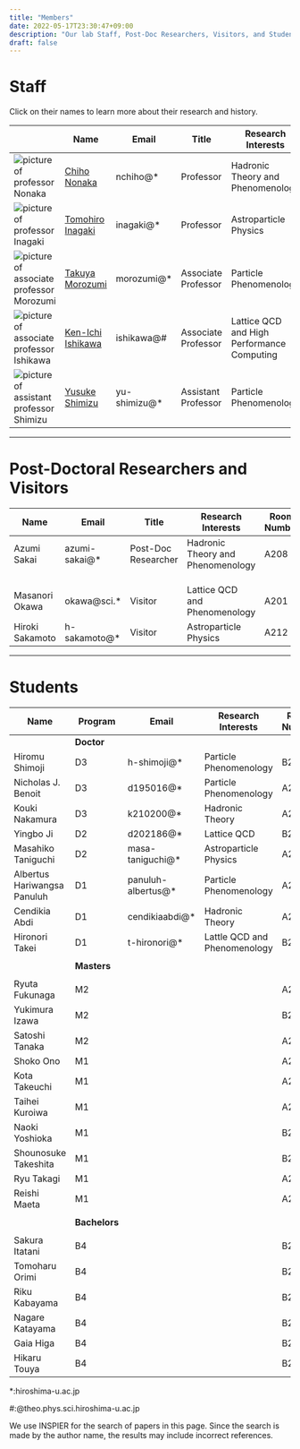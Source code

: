 ```yaml
---
title: "Members"
date: 2022-05-17T23:30:47+09:00
description: "Our lab Staff, Post-Doc Researchers, Visitors, and Students"
draft: false
---
```


# Staff
Click on their names to learn more about their research and history.

| | Name | Email | Title | Research Interests | Room Number | Papers |
| --- | ---- | ---- | ---- | ---- | ---- | ---- |
| ![picture of professor Nonaka](imgs/staff/nonaka.JPG "memberimg") | [Chiho Nonaka](https://seeds.office.hiroshima-u.ac.jp/profile/en.d02aa0cf7fd0bf59520e17560c007669.html) | nchiho@* | Professor | Hadronic Theory and Phenomenology | A204 | [Inspire](https://inspirehep.net/search?p=a+chiho+nonaka) |
| ![picture of professor Inagaki](imgs/staff/inagaki2_2009.JPG "memberimg") | [Tomohiro Inagaki](https://home.hiroshima-u.ac.jp/inagaki/) | inagaki@*| Professor | Astroparticle Physics | Media Center | [Inspire](https://inspirehep.net/search?p=a+tomohiro+inagaki) |
| ![picture of associate professor Morozumi](imgs/staff/morozumi.JPG "memberimg") | [Takuya Morozumi](members/morozumi) | morozumi@* | Associate Professor | Particle Phenomenology | A202 | [Inspire](https://inspirehep.net/search?p=a+t.+morozumi) |
| ![picture of associate professor Ishikawa](imgs/staff/ishikawa_20210104.JPG "memberimg") | [Ken-Ichi Ishikawa](members/ishikawa) | ishikawa@# | Associate Professor | Lattice QCD and High Performance Computing | A203 | [Inspire](https://inspirehep.net/search?p=a+k.+i.+ishikawa) |
| ![picture of assistant professor Shimizu](imgs/staff/YusukeShimizu_trim.jpg "memberimg") | [Yusuke Shimizu](members/shimizu) | yu-shimizu@* | Assistant Professor | Particle Phenomenology | A201 | [Inspire](https://inspirehep.net/search?p=a+Yusuke.Shimizu.1) |

---

# Post-Doctoral Researchers and Visitors
| Name            | Email         | Title               | Research Interests                | Room Number | Papers |
|-----------------|---------------|---------------------|-----------------------------------|-------------| ------ |
| Azumi Sakai     | azumi-sakai@* | Post-Doc Researcher | Hadronic Theory and Phenomenology | A208        | [Inspire](https://inspirehep.net/search?p=a+A.Sakai.4) |
|   |  |  |  | | |
|   |  |  |  | | |
|   |  |  |  | | |
| Masanori Okawa  | okawa@sci.*   | Visitor             | Lattice QCD and Phenomenology | A201        | [Inspire](https://inspirehep.net/search?p=a+m.+okawa) |
| Hiroki Sakamoto | h-sakamoto@*  | Visitor             | Astroparticle Physics         | A212        | [Inspire](https://inspirehep.net/search?p=a+H.Sakamoto.4) |

---

# Students
| Name                        | Program | Email       | Research Interests     | Room Number | Papers  |
|-----------------------------|-------|-------------|------------------------|-------------|---------|
|   | **Doctor**  |  |  | | |
| Hiromu Shimoji              | D3    | h-shimoji@* | Particle Phenomenology | B201        | [Inspire](https://inspirehep.net/search?p=a+Hiromu+Shimoji)  |
| Nicholas J. Benoit          | D3    | d195016@*   | Particle Phenomenology | A201        | [Inspire](https://inspirehep.net/search?p=a+N.J.Benoit.1) |
| Kouki Nakamura              | D3    | k210200@*   | Hadronic Theory        | A212        | [Inspire](https://inspirehep.net/search?p=a+K.Nakamura.1) |
| Yingbo Ji                   | D2    | d202186@*   | Lattice QCD            | B201        |   |
| Masahiko Taniguchi          | D2    | masa-taniguchi@* | Astroparticle Physics  | A212        |  [Inspire](https://inspirehep.net/search?p=a+M.Taniguchi.1) |
| Albertus Hariwangsa Panuluh | D1    | panuluh-albertus@* | Particle Phenomenology | A208        | [ORCID]( https://orcid.org/0000-0003-1393-5713) |
| Cendikia Abdi               | D1    | cendikiaabdi@* | Hadronic Theory        | A212        |   |
| Hironori Takei              | D1    |  t-hironori@* | Lattle QCD and Phenomenology | B201        |   |
|   |  |  |  | | |
|   | **Masters**  |  |  | | |
|   |  |  |  | | |
| Ryuta Fukunaga              | M2    |             |                        | A212        |   |
| Yukimura Izawa              | M2    |             |                        | B201        |   |
| Satoshi Tanaka              | M2    |             |                        | A208        |   |
| Shoko Ono                   | M1    |             |                        | A212        |   |
| Kota Takeuchi               | M1    |             |                        | A212        |   |
| Taihei Kuroiwa              | M1    |             |                        | A212        |   |
| Naoki Yoshioka              | M1    |             |                        | B201        |   |
| Shounosuke Takeshita        | M1    |             |                        | B201        |   |
| Ryu Takagi                  | M1    |             |                        | A212        |   |
| Reishi Maeta                | M1    |             |                        | A212        |   |
|   |  |  |  | | |
|   | **Bachelors** |  |  | | |
|   |  |  |  | | |
| Sakura Itatani              | B4    |             |                        | B201        |   |
| Tomoharu Orimi              | B4    |             |                        | B201        |   |
| Riku Kabayama               | B4    |             |                        | B201        |   |
| Nagare Katayama             | B4    |             |                        | B201        |   |
| Gaia Higa                   | B4    |             |                        | B201        |   |
| Hikaru Touya                | B4    |             |                        | B201        |   |

*:hiroshima-u.ac.jp

#:@theo.phys.sci.hiroshima-u.ac.jp

We use INSPIER for the search of papers in this page.
Since the search is made by the author name, the results may include incorrect references.
